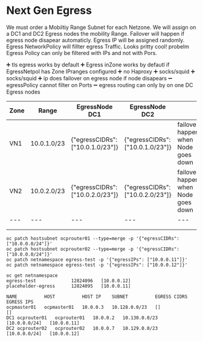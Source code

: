 # Next Gen Egress

We must order a Mobiltiy Range Subnet for each Netzone. We will assign on a DC1 and DC2 Egress nodes the mobility Range.
Failover will happen if egress node disapear automaticly. Egress IP will be assigned randomly. Egress NetworkPolicy will fillter egress Traffic.  Looks pritty cool! probelm Egress Policy can only be filtered with IPs and not with Pors.

:heavy_plus_sign: tls egress works by default
:heavy_plus_sign: Egress inZone works by defautl if EgressNetpol has Zone IPranges configured
:heavy_plus_sign: no Haproxy
:heavy_plus_sign: socks/squid
:heavy_plus_sign: socks/squid
:heavy_plus_sign: ip does failover on egress node if node disapears
:heavy_minus_sign: egressPolicy cannot filter on Ports
:heavy_minus_sign: egress routing can only by on one DC Egress nodes 

|Zone |Range |EgressNode DC1 |EgressNode DC2   |   |   |
|---|---|---|---|---|---|
|  VN1 | 10.0.1.0/23  | {"egressCIDRs": ["10.0.1.0/23"]}  |  {"egressCIDRs": ["10.0.1.0/23"]} | failover happen when Node goes down  |   |
|  VN2 | 10.0.2.0/23  | {"egressCIDRs": ["10.0.2.0/23"]}  |  {"egressCIDRs": ["10.0.2.0/23"]} | failover happen when Node goes down  |   |
|---|---|---|---|---|
|   |   |   |   |   |
|   |   |   |   |   |

```
oc patch hostsubnet ocprouter01 --type=merge -p '{"egressCIDRs": ["10.0.0.0/24"]}'
oc patch hostsubnet ocprouter02 --type=merge -p '{"egressCIDRs": ["10.0.0.0/24"]}'
oc patch netnamespace egress-test -p '{"egressIPs": ["10.0.0.11"]}'
oc patch netnamespace egress-test -p '{"egressIPs": ["10.0.0.12"]}'

oc get netnamespace
egress-test             12824096   [10.0.0.12]
placeholder-egress      12824095   [10.0.0.11]

NAME          HOST          HOST IP    SUBNET          EGRESS CIDRS    EGRESS IPS
ocpmaster01   ocpmaster01   10.0.0.3   10.128.0.0/23   []              []
DC1 ocprouter01   ocprouter01   10.0.0.2   10.130.0.0/23   [10.0.0.0/24]   [10.0.0.11]
DC2 ocprouter02   ocprouter02   10.0.0.7   10.129.0.0/23   [10.0.0.0/24]   [10.0.0.12]
```
